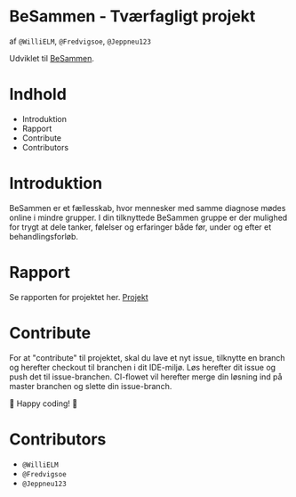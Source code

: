 # BeSammen - Tværfagligt projekt
af `@WilliELM`, `@Fredvigsoe`, `@Jeppneu123`


Udviklet til [BeSammen](https://besammen.com/).

# Indhold

- Introduktion
- Rapport
- Contribute
- Contributors

# Introduktion
BeSammen er et fællesskab, hvor mennesker med samme diagnose mødes online i mindre grupper. I din tilknyttede BeSammen gruppe er der mulighed for trygt at dele tanker, følelser og erfaringer både før, under og efter et behandlingsforløb.

# Rapport
Se rapporten for projektet her. [Projekt](https://github.com/WilliELM/BeSammen/files/11593304/Besammen.-.Rapport.final.pdf)


# Contribute
For at "contribute" til projektet, skal du lave et nyt issue, tilknytte en branch og herefter checkout til branchen i dit IDE-miljø. Løs herefter dit issue og push det til issue-branchen.
CI-flowet vil herefter merge din løsning ind på master branchen og slette din issue-branch. 

🎉 Happy coding! 🎉

# Contributors
- `@WilliELM` 
- `@Fredvigsoe`
- `@Jeppneu123`
